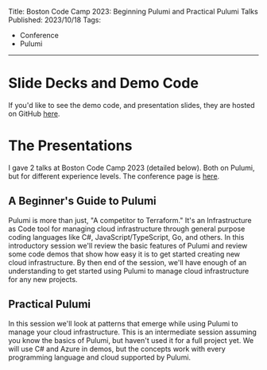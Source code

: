 Title: Boston Code Camp 2023: Beginning Pulumi and Practical Pulumi Talks
Published: 2023/10/18
Tags:

- Conference
- Pulumi

---

# Slide Decks and Demo Code

If you'd like to see the demo code, and presentation slides, they are hosted on GitHub <a target="_blank" href="https://github.com/ProgrammerAL/Presentations-2023/tree/main/boston-code-camp-35">here</a>.

# The Presentations

I gave 2 talks at Boston Code Camp 2023 (detailed below). Both on Pulumi, but for different experience levels. The conference page is <a target="_blank" href="https://www.bostoncodecamp.com/CC35/Schedule/SessionGrid">here</a>.

## A Beginner's Guide to Pulumi

Pulumi is more than just, "A competitor to Terraform." It's an Infrastructure as Code tool for managing cloud infrastructure through general purpose coding languages like C#, JavaScript/TypeScript, Go, and others. In this introductory session we'll review the basic features of Pulumi and review some code demos that show how easy it is to get started creating new cloud infrastructure. By then end of the session, we'll have enough of an understanding to get started using Pulumi to manage cloud infrastructure for any new projects.

## Practical Pulumi

In this session we'll look at patterns that emerge while using Pulumi to manage your cloud infrastructure. This is an intermediate session assuming you know the basics of Pulumi, but haven't used it for a full project yet. We will use C# and Azure in demos, but the concepts work with every programming language and cloud supported by Pulumi.
